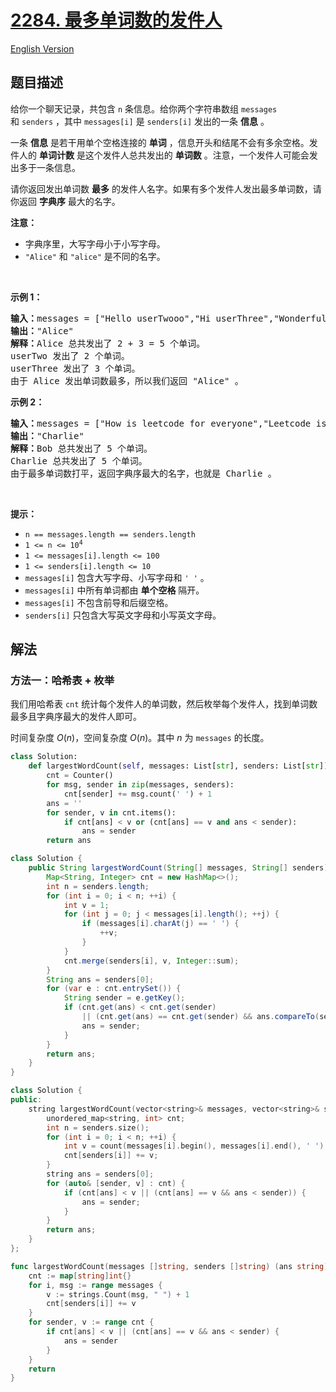 # [2284. 最多单词数的发件人](https://leetcode.cn/problems/sender-with-largest-word-count)

[English Version](/solution/2200-2299/2284.Sender%20With%20Largest%20Word%20Count/README_EN.md)

<!-- tags:数组,哈希表,字符串,计数 -->

<!-- difficulty:中等 -->

## 题目描述

<!-- 这里写题目描述 -->

<p>给你一个聊天记录，共包含 <code>n</code>&nbsp;条信息。给你两个字符串数组&nbsp;<code>messages</code> 和&nbsp;<code>senders</code>&nbsp;，其中&nbsp;<code>messages[i]</code>&nbsp;是&nbsp;<code>senders[i]</code>&nbsp;发出的一条&nbsp;<strong>信息</strong>&nbsp;。</p>

<p>一条 <strong>信息</strong>&nbsp;是若干用单个空格连接的 <strong>单词</strong>&nbsp;，信息开头和结尾不会有多余空格。发件人的 <strong>单词计数</strong>&nbsp;是这个发件人总共发出的 <strong>单词数</strong>&nbsp;。注意，一个发件人可能会发出多于一条信息。</p>

<p>请你返回发出单词数 <strong>最多</strong>&nbsp;的发件人名字。如果有多个发件人发出最多单词数，请你返回 <strong>字典序</strong>&nbsp;最大的名字。</p>

<p><strong>注意：</strong></p>

<ul>
	<li>字典序里，大写字母小于小写字母。</li>
	<li><code>"Alice"</code> 和&nbsp;<code>"alice"</code>&nbsp;是不同的名字。</li>
</ul>

<p>&nbsp;</p>

<p><strong>示例 1：</strong></p>

<pre><b>输入：</b>messages = ["Hello userTwooo","Hi userThree","Wonderful day Alice","Nice day userThree"], senders = ["Alice","userTwo","userThree","Alice"]
<b>输出：</b>"Alice"
<b>解释：</b>Alice 总共发出了 2 + 3 = 5 个单词。
userTwo 发出了 2 个单词。
userThree 发出了 3 个单词。
由于 Alice 发出单词数最多，所以我们返回 "Alice" 。
</pre>

<p><strong>示例 2：</strong></p>

<pre><b>输入：</b>messages = ["How is leetcode for everyone","Leetcode is useful for practice"], senders = ["Bob","Charlie"]
<b>输出：</b>"Charlie"
<b>解释：</b>Bob 总共发出了 5 个单词。
Charlie 总共发出了 5 个单词。
由于最多单词数打平，返回字典序最大的名字，也就是 Charlie 。</pre>

<p>&nbsp;</p>

<p><strong>提示：</strong></p>

<ul>
	<li><code>n == messages.length == senders.length</code></li>
	<li><code>1 &lt;= n &lt;= 10<sup>4</sup></code></li>
	<li><code>1 &lt;= messages[i].length &lt;= 100</code></li>
	<li><code>1 &lt;= senders[i].length &lt;= 10</code></li>
	<li><code>messages[i]</code>&nbsp;包含大写字母、小写字母和&nbsp;<code>' '</code>&nbsp;。</li>
	<li><code>messages[i]</code>&nbsp;中所有单词都由 <strong>单个空格</strong>&nbsp;隔开。</li>
	<li><code>messages[i]</code>&nbsp;不包含前导和后缀空格。</li>
	<li><code>senders[i]</code>&nbsp;只包含大写英文字母和小写英文字母。</li>
</ul>

## 解法

### 方法一：哈希表 + 枚举

我们用哈希表 `cnt` 统计每个发件人的单词数，然后枚举每个发件人，找到单词数最多且字典序最大的发件人即可。

时间复杂度 $O(n)$，空间复杂度 $O(n)$。其中 $n$ 为 `messages` 的长度。

<!-- tabs:start -->

```python
class Solution:
    def largestWordCount(self, messages: List[str], senders: List[str]) -> str:
        cnt = Counter()
        for msg, sender in zip(messages, senders):
            cnt[sender] += msg.count(' ') + 1
        ans = ''
        for sender, v in cnt.items():
            if cnt[ans] < v or (cnt[ans] == v and ans < sender):
                ans = sender
        return ans
```

```java
class Solution {
    public String largestWordCount(String[] messages, String[] senders) {
        Map<String, Integer> cnt = new HashMap<>();
        int n = senders.length;
        for (int i = 0; i < n; ++i) {
            int v = 1;
            for (int j = 0; j < messages[i].length(); ++j) {
                if (messages[i].charAt(j) == ' ') {
                    ++v;
                }
            }
            cnt.merge(senders[i], v, Integer::sum);
        }
        String ans = senders[0];
        for (var e : cnt.entrySet()) {
            String sender = e.getKey();
            if (cnt.get(ans) < cnt.get(sender)
                || (cnt.get(ans) == cnt.get(sender) && ans.compareTo(sender) < 0)) {
                ans = sender;
            }
        }
        return ans;
    }
}
```

```cpp
class Solution {
public:
    string largestWordCount(vector<string>& messages, vector<string>& senders) {
        unordered_map<string, int> cnt;
        int n = senders.size();
        for (int i = 0; i < n; ++i) {
            int v = count(messages[i].begin(), messages[i].end(), ' ') + 1;
            cnt[senders[i]] += v;
        }
        string ans = senders[0];
        for (auto& [sender, v] : cnt) {
            if (cnt[ans] < v || (cnt[ans] == v && ans < sender)) {
                ans = sender;
            }
        }
        return ans;
    }
};
```

```go
func largestWordCount(messages []string, senders []string) (ans string) {
	cnt := map[string]int{}
	for i, msg := range messages {
		v := strings.Count(msg, " ") + 1
		cnt[senders[i]] += v
	}
	for sender, v := range cnt {
		if cnt[ans] < v || (cnt[ans] == v && ans < sender) {
			ans = sender
		}
	}
	return
}
```

<!-- tabs:end -->

<!-- end -->
